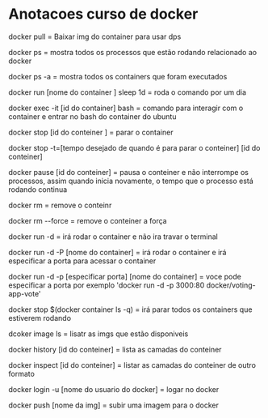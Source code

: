 # Anotacoes curso de docker

docker pull = Baixar img do container para usar dps 

docker ps = mostra todos os processos que estão rodando relacionado ao docker

docker ps -a = mostra todos os containers que foram executados 

docker run [nome do container ] sleep 1d = roda o comando por um dia 

docker exec -it [id do container] bash = comando para interagir com o container e entrar no bash do container do ubuntu

docker stop [id do conteiner ] = parar o container 
 
 docker stop -t=[tempo desejado de quando é para parar o conteiner] [id do conteiner]

docker pause [id do conteiner] = pausa o conteiner e não interrompe os processos, assim quando inicia novamente, o tempo que o processo está rodando continua

docker rm = remove o conteinr

docker rm --force = remove o conteiner a força

docker run -d = irá rodar o container e não ira travar o terminal 

docker run -d -P [nome do container] = irá rodar o container e irá especificar a porta para acessar o container

docker run -d -p [especificar porta] [nome do container] = voce pode especificar a porta por exemplo 'docker run -d -p 3000:80 docker/voting-app-vote'

docker stop $(docker container ls -q) = irá parar todos os containers que estiverem rodando 

dcoker image ls = lisatr as imgs que estão disponiveis

docker history [id do conteiner] = lista as camadas do conteiner

docker inspect [id do conteiner] = listar as camadas do conteiner de outro formato 

docker login -u [nome do usuario do docker] = logar no docker 

docker push [nome da img] = subir uma imagem para o docker 

